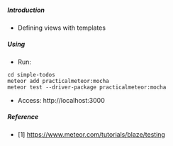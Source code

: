 ##### Introduction
- Defining views with templates

##### Using
- Run:
```
cd simple-todos
meteor add practicalmeteor:mocha
meteor test --driver-package practicalmeteor:mocha
```

- Access: http://localhost:3000

##### Reference
- [1] https://www.meteor.com/tutorials/blaze/testing
